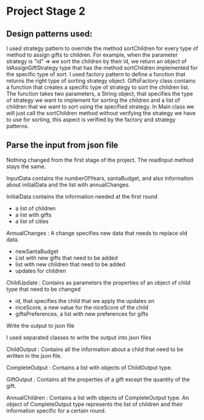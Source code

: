 # Project Stage 2

## Design patterns used:

I used strategy pattern to override the method
sortChildren for every type of method to assign gifts to children.
For example, when the parameter strategy is "id" => 
we sort the children by their id,
we return an object of IdAssignGiftStrategy type that has the method sortChildren
implemented for the specific type of sort. I used factory pattern to define a function that
returns the right type of sorting strategy object. GiftsFactory class contains a function that creates a
specific type of strategy to sort the children list. The function takes two parameters, a String object, that specifies
the type of strategy we want to implement for sorting the children and a list of children that we want to sort using the
specified strategy.
In Main class we will just call the sortChildren method without verifying the strategy we have to use
for sorting, this aspect is verified by the factory and strategy patterns.

## Parse the input from json file

Nothing changed from the first stage of the project. The readInput method
stays the same.

InputData contains the numberOfYears, santaBudget, and also information about
initialData and the list with annualChanges.

InitialData contains the information needed at the first round
- a list of children
- a list with gifts
- a list of cities

AnnualChanges : A change specifies new data that needs to replace old data.
- newSantaBudget
- List with new gifts that need to be added
- list with new children that need to be added
- updates for children

ChildUpdate : Contains as parameters the properties of an object of child type
that need to be changed
- id, that specifies the child that we apply the updates on
- niceScore, a new value for the niceScore of the child
- giftsPreferences, a list with new preferences for gifts

Write the output to json file

I used separated classes to write the output into json files

ChildOutput : Contains all the information about a child that need to be written in
the json file.

CompleteOutput : Contains a list with objects of ChildOutput type.

GiftOutput : Contains all the properties of a gift except the quantity of the gift.

AnnualChildren : Contains a list with objects of CompleteOutput type.
An object of CompleteOutput type represents the list of children and their information
specific for a certain round.
